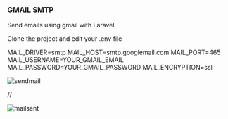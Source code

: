 ### GMAIL SMTP

Send emails using gmail with Laravel

Clone the project and edit your .env file

MAIL_DRIVER=smtp
MAIL_HOST=smtp.googlemail.com
MAIL_PORT=465
MAIL_USERNAME=YOUR_GMAIL_EMAIL
MAIL_PASSWORD=YOUR_GMAIL_PASSWORD
MAIL_ENCRYPTION=ssl

![sendmail](https://user-images.githubusercontent.com/24662381/58986439-ab1f7b00-87dd-11e9-8d27-443891ecba71.png)

//

![mailsent](https://user-images.githubusercontent.com/24662381/58986437-aa86e480-87dd-11e9-86eb-7458bea513c2.png)
